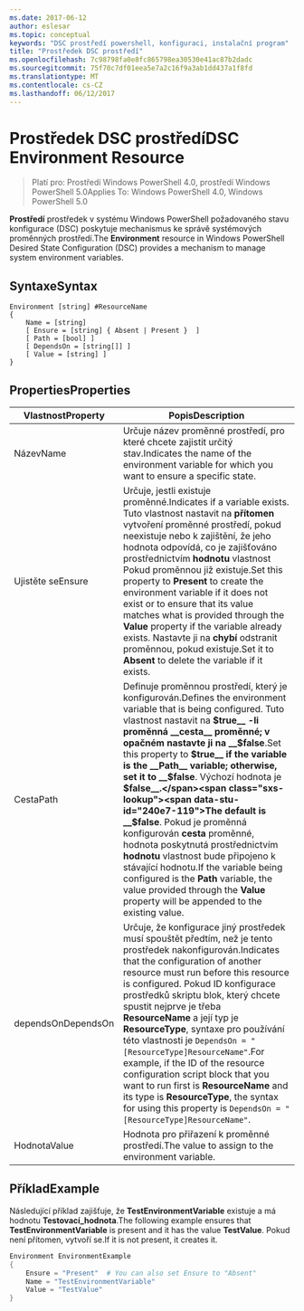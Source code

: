 ```yaml
---
ms.date: 2017-06-12
author: eslesar
ms.topic: conceptual
keywords: "DSC prostředí powershell, konfiguraci, instalační program"
title: "Prostředek DSC prostředí"
ms.openlocfilehash: 7c98798fa0e8fc865798ea30530e41ac87b2dadc
ms.sourcegitcommit: 75f70c7df01eea5e7a2c16f9a3ab1dd437a1f8fd
ms.translationtype: MT
ms.contentlocale: cs-CZ
ms.lasthandoff: 06/12/2017
---
```

# <a name="dsc-environment-resource"></a><span data-ttu-id="240e7-103">Prostředek DSC prostředí</span><span class="sxs-lookup"><span data-stu-id="240e7-103">DSC Environment Resource</span></span>

> <span data-ttu-id="240e7-104">Platí pro: Prostředí Windows PowerShell 4.0, prostředí Windows PowerShell 5.0</span><span class="sxs-lookup"><span data-stu-id="240e7-104">Applies To: Windows PowerShell 4.0, Windows PowerShell 5.0</span></span>

<span data-ttu-id="240e7-105">__Prostředí__ prostředek v systému Windows PowerShell požadovaného stavu konfigurace (DSC) poskytuje mechanismus ke správě systémových proměnných prostředí.</span><span class="sxs-lookup"><span data-stu-id="240e7-105">The __Environment__ resource in Windows PowerShell Desired State Configuration (DSC) provides a mechanism to manage system environment variables.</span></span>

## <a name="syntax"></a><span data-ttu-id="240e7-106">Syntaxe</span><span class="sxs-lookup"><span data-stu-id="240e7-106">Syntax</span></span>
``` mof
Environment [string] #ResourceName
{
    Name = [string]
    [ Ensure = [string] { Absent | Present }  ]
    [ Path = [bool] ]
    [ DependsOn = [string[]] ]
    [ Value = [string] ]
}
```

## <a name="properties"></a><span data-ttu-id="240e7-107">Properties</span><span class="sxs-lookup"><span data-stu-id="240e7-107">Properties</span></span>

|  <span data-ttu-id="240e7-108">Vlastnost</span><span class="sxs-lookup"><span data-stu-id="240e7-108">Property</span></span>  |  <span data-ttu-id="240e7-109">Popis</span><span class="sxs-lookup"><span data-stu-id="240e7-109">Description</span></span>   | 
|---|---| 
| <span data-ttu-id="240e7-110">Název</span><span class="sxs-lookup"><span data-stu-id="240e7-110">Name</span></span>| <span data-ttu-id="240e7-111">Určuje název proměnné prostředí, pro které chcete zajistit určitý stav.</span><span class="sxs-lookup"><span data-stu-id="240e7-111">Indicates the name of the environment variable for which you want to ensure a specific state.</span></span>| 
| <span data-ttu-id="240e7-112">Ujistěte se</span><span class="sxs-lookup"><span data-stu-id="240e7-112">Ensure</span></span>| <span data-ttu-id="240e7-113">Určuje, jestli existuje proměnné.</span><span class="sxs-lookup"><span data-stu-id="240e7-113">Indicates if a variable exists.</span></span> <span data-ttu-id="240e7-114">Tuto vlastnost nastavit na __přítomen__ vytvoření proměnné prostředí, pokud neexistuje nebo k zajištění, že jeho hodnota odpovídá, co je zajišťováno prostřednictvím __hodnotu__ vlastnost Pokud proměnnou již existuje.</span><span class="sxs-lookup"><span data-stu-id="240e7-114">Set this property to __Present__ to create the environment variable if it does not exist or to ensure that its value matches what is provided through the __Value__ property if the variable already exists.</span></span> <span data-ttu-id="240e7-115">Nastavte ji na __chybí__ odstranit proměnnou, pokud existuje.</span><span class="sxs-lookup"><span data-stu-id="240e7-115">Set it to __Absent__ to delete the variable if it exists.</span></span>| 
| <span data-ttu-id="240e7-116">Cesta</span><span class="sxs-lookup"><span data-stu-id="240e7-116">Path</span></span>| <span data-ttu-id="240e7-117">Definuje proměnnou prostředí, který je konfigurován.</span><span class="sxs-lookup"><span data-stu-id="240e7-117">Defines the environment variable that is being configured.</span></span> <span data-ttu-id="240e7-118">Tuto vlastnost nastavit na __$true__ -li proměnná __cesta__ proměnné; v opačném nastavte ji na __$false__.</span><span class="sxs-lookup"><span data-stu-id="240e7-118">Set this property to __$true__ if the variable is the __Path__ variable; otherwise, set it to __$false__.</span></span> <span data-ttu-id="240e7-119">Výchozí hodnota je __$false__.</span><span class="sxs-lookup"><span data-stu-id="240e7-119">The default is __$false__.</span></span> <span data-ttu-id="240e7-120">Pokud je proměnná konfigurován __cesta__ proměnné, hodnota poskytnutá prostřednictvím __hodnotu__ vlastnost bude připojeno k stávající hodnotu.</span><span class="sxs-lookup"><span data-stu-id="240e7-120">If the variable being configured is the __Path__ variable, the value provided through the __Value__ property will be appended to the existing value.</span></span>| 
| <span data-ttu-id="240e7-121">dependsOn</span><span class="sxs-lookup"><span data-stu-id="240e7-121">DependsOn</span></span> | <span data-ttu-id="240e7-122">Určuje, že konfigurace jiný prostředek musí spouštět předtím, než je tento prostředek nakonfigurován.</span><span class="sxs-lookup"><span data-stu-id="240e7-122">Indicates that the configuration of another resource must run before this resource is configured.</span></span> <span data-ttu-id="240e7-123">Pokud ID konfigurace prostředků skriptu blok, který chcete spustit nejprve je třeba __ResourceName__ a její typ je __ResourceType__, syntaxe pro používání této vlastnosti je `DependsOn = "[ResourceType]ResourceName"`.</span><span class="sxs-lookup"><span data-stu-id="240e7-123">For example, if the ID of the resource configuration script block that you want to run first is __ResourceName__ and its type is __ResourceType__, the syntax for using this property is `DependsOn = "[ResourceType]ResourceName"`.</span></span>| 
| <span data-ttu-id="240e7-124">Hodnota</span><span class="sxs-lookup"><span data-stu-id="240e7-124">Value</span></span>| <span data-ttu-id="240e7-125">Hodnota pro přiřazení k proměnné prostředí.</span><span class="sxs-lookup"><span data-stu-id="240e7-125">The value to assign to the environment variable.</span></span>| 

## <a name="example"></a><span data-ttu-id="240e7-126">Příklad</span><span class="sxs-lookup"><span data-stu-id="240e7-126">Example</span></span>

<span data-ttu-id="240e7-127">Následující příklad zajišťuje, že __TestEnvironmentVariable__ existuje a má hodnotu __Testovací_hodnota__.</span><span class="sxs-lookup"><span data-stu-id="240e7-127">The following example ensures that __TestEnvironmentVariable__ is present and it has the value __TestValue__.</span></span> <span data-ttu-id="240e7-128">Pokud není přítomen, vytvoří se.</span><span class="sxs-lookup"><span data-stu-id="240e7-128">If it is not present, it creates it.</span></span>

```powershell
Environment EnvironmentExample
{
    Ensure = "Present"  # You can also set Ensure to "Absent"
    Name = "TestEnvironmentVariable"
    Value = "TestValue"
}
```

